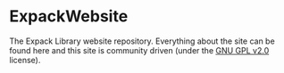 # ExpackWebsite
The Expack Library website repository. 
Everything about the site can be found here and this site is community driven (under the [GNU GPL v2.0](https://www.gnu.org/licenses/old-licenses/gpl-2.0.en.html) license).
